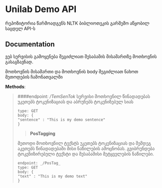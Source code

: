 # Unilab Demo API
რეპოზიტორია წარმოადგენს NLTK ბიბლიოთეკის გარშემო აწყობილ საცდელ API-ს


## Documentation

ვებ სერვისის გამოყენება შეგიძლიათ შესაბამის მისამართზე მოთხოვნის გასაგზავნად.

მოთხოვნის მისამართი და მოთხოვნის body შეგიძლიათ ნახოთ მეთოდების ჩამონათვალში

**Methods**:
> ####endpoint: _/TemSenTok_
> სერვისი მოთხოვნილ წინადადებას უკეთებს ტოკენიზაციას და აბრუნებს ტოკენიზებულ სიას
> ``` 
> type: GET 
> body: {
> "sentence" : "This is my demo sentence"
> } 
> ```
> >**PosTagging**
>
> მეთოდი მოთხოვნილ ტექსტს უკეთებს ტოკენიზაციას და შემდეგ აკეთებს წინადადებაში მისი ნაწილების ამოცნობას. გვიბრუნდება ტოკენიზირებული ტექსტი და შესაბამისი მეტყველების ნაწილები.
> ```
> endpoint: _/PosTag_
> type: GET
> body: {
> "text" : "This is my demo text"
> }
> ```
